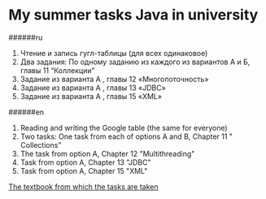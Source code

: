 # My summer tasks Java in university #

######ru
1. Чтение и запись гугл-таблицы (для всех одинаковое)
2. Два задания: По одному заданию из каждого из вариантов А и Б, главы 11 “Коллекции”
3. Задание из варианта А , главы 12 «Многопоточность»
4. Задание из варианта А , главы 13 «JDBC»
5. Задание из варианта А , главы 15 «XML»


######en
1. Reading and writing the Google table (the same for everyone)
2. Two tasks: One task from each of options A and B, Chapter 11 " Collections”
3. The task from option A, Chapter 12 "Multithreading"
4. Task from option A, Chapter 13 "JDBC"
5. Task from option A, Chapter 15 "XML"

[The textbook from which the tasks are taken](https://careers.epam.by/content/dam/epam/by/book_epam_by/Java_from_EPAM_Blinov_2020.pdf)

